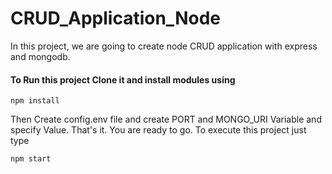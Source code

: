 # CRUD_Application_Node
In this project, we are going to create node CRUD application with express and mongodb.

#### To Run this project Clone it and install modules using
```
npm install
```

Then Create config.env file and create PORT and MONGO_URI Variable and specify Value.
That's it. You are ready to go. To execute this project just type
```
npm start
```
